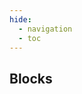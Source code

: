 ```yaml
---
hide:
  - navigation
  - toc
---
```

<script src="https://cdnjs.cloudflare.com/ajax/libs/dompurify/3.0.8/purify.min.js"></script>
<link rel="stylesheet" href="/styles/workflows.css">
<script src="/javascript/workflows.js"></script>
<section class="mdx-container portfolio-section">
  <div class="md-grid md-typeset">
    <div class="text-center">
      <h1>Blocks</h1>
    </div>
    <div class="custom-grid">
<!--- AUTOGENERATED_BLOCKS_LIST -->
<p class="card block-card" data-url="timeinzone" data-name="Time in zone" data-desc="Track duration of time spent by objects in zone" data-labels="ANALYTICS, APACHE-2.0" data-author="dummy"></p>
<p class="card block-card" data-url="bounding_rectangle" data-name="Bounding Rectangle" data-desc="Find minimal bounding rectangle surrounding detection contour" data-labels="TRANSFORMATION, APACHE-2.0" data-author="dummy"></p>
<p class="card block-card" data-url="segment_anything2_model" data-name="Segment Anything 2 Model" data-desc="Convert bounding boxes to polygons, or run SAM2 on an entire image to generate a mask." data-labels="MODEL, APACHE-2.0" data-author="dummy"></p>
<p class="card block-card" data-url="detections_consensus" data-name="Detections Consensus" data-desc="Combine predictions from multiple detections models to make a decision about object presence." data-labels="FUSION, APACHE-2.0" data-author="dummy"></p>
<p class="card block-card" data-url="clip_comparison" data-name="Clip Comparison" data-desc="Compare CLIP image and text embeddings." data-labels="MODEL, APACHE-2.0" data-author="dummy"></p>
<p class="card block-card" data-url="lmm" data-name="LMM" data-desc="Run a large multimodal model such as ChatGPT-4v or CogVLM." data-labels="MODEL, APACHE-2.0" data-author="dummy"></p>
<p class="card block-card" data-url="lmm_for_classification" data-name="LMM For Classification" data-desc="Run a large multimodal model such as ChatGPT-4v or CogVLM for classification." data-labels="MODEL, APACHE-2.0" data-author="dummy"></p>
<p class="card block-card" data-url="open_ai" data-name="OpenAI" data-desc="Run OpenAI's GPT-4 with Vision" data-labels="MODEL, APACHE-2.0" data-author="dummy"></p>
<p class="card block-card" data-url="cog_vlm" data-name="CogVLM" data-desc="Run a self-hosted vision language model" data-labels="MODEL, APACHE-2.0" data-author="dummy"></p>
<p class="card block-card" data-url="ocr_model" data-name="OCR Model" data-desc="Extract text from an image using optical character recognition." data-labels="MODEL, APACHE-2.0" data-author="dummy"></p>
<p class="card block-card" data-url="yolo_world_model" data-name="YOLO-World Model" data-desc="Run a zero-shot object detection model." data-labels="MODEL, APACHE-2.0" data-author="dummy"></p>
<p class="card block-card" data-url="instance_segmentation_model" data-name="Instance Segmentation Model" data-desc="Predict the shape, size, and location of objects." data-labels="MODEL, APACHE-2.0" data-author="dummy"></p>
<p class="card block-card" data-url="keypoint_detection_model" data-name="Keypoint Detection Model" data-desc="Predict skeletons on objects." data-labels="MODEL, APACHE-2.0" data-author="dummy"></p>
<p class="card block-card" data-url="single_label_classification_model" data-name="Single-Label Classification Model" data-desc="Apply a single tag to an image." data-labels="MODEL, APACHE-2.0" data-author="dummy"></p>
<p class="card block-card" data-url="multi_label_classification_model" data-name="Multi-Label Classification Model" data-desc="Apply multiple tags to an image." data-labels="MODEL, APACHE-2.0" data-author="dummy"></p>
<p class="card block-card" data-url="object_detection_model" data-name="Object Detection Model" data-desc="Predict the location of objects with bounding boxes." data-labels="MODEL, APACHE-2.0" data-author="dummy"></p>
<p class="card block-card" data-url="barcode_detection" data-name="Barcode Detection" data-desc="Detect and read barcodes in an image." data-labels="MODEL, APACHE-2.0" data-author="dummy"></p>
<p class="card block-card" data-url="qr_code_detection" data-name="QR Code Detection" data-desc="Detect and read QR codes in an image." data-labels="MODEL, APACHE-2.0" data-author="dummy"></p>
<p class="card block-card" data-url="absolute_static_crop" data-name="Absolute Static Crop" data-desc="Crop an image using fixed pixel coordinates." data-labels="TRANSFORMATION, APACHE-2.0" data-author="dummy"></p>
<p class="card block-card" data-url="dynamic_crop" data-name="Dynamic Crop" data-desc="Crop an image using bounding boxes from a detection model." data-labels="TRANSFORMATION, APACHE-2.0" data-author="dummy"></p>
<p class="card block-card" data-url="detections_filter" data-name="Detections Filter" data-desc="Conditionally filter out model predictions." data-labels="TRANSFORMATION, APACHE-2.0" data-author="dummy"></p>
<p class="card block-card" data-url="detection_offset" data-name="Detection Offset" data-desc="Apply a padding around the width and height of detections." data-labels="TRANSFORMATION, APACHE-2.0" data-author="dummy"></p>
<p class="card block-card" data-url="byte_tracker" data-name="Byte Tracker" data-desc="Track and update object positions across video frames using ByteTrack." data-labels="TRANSFORMATION, APACHE-2.0" data-author="dummy"></p>
<p class="card block-card" data-url="relative_static_crop" data-name="Relative Static Crop" data-desc="Crop an image proportional (%) to its dimensions." data-labels="TRANSFORMATION, APACHE-2.0" data-author="dummy"></p>
<p class="card block-card" data-url="detections_transformation" data-name="Detections Transformation" data-desc="Apply transformations on detected bounding boxes." data-labels="TRANSFORMATION, APACHE-2.0" data-author="dummy"></p>
<p class="card block-card" data-url="roboflow_dataset_upload" data-name="Roboflow Dataset Upload" data-desc="Save images and predictions in your Roboflow Dataset" data-labels="SINK, APACHE-2.0" data-author="dummy"></p>
<p class="card block-card" data-url="continue_if" data-name="Continue If" data-desc="Conditionally stop execution of a branch." data-labels="FLOW_CONTROL, APACHE-2.0" data-author="dummy"></p>
<p class="card block-card" data-url="perspective_correction" data-name="Perspective Correction" data-desc="Correct coordinates of detections from plane defined by given polygon to straight rectangular plane of given width and height" data-labels="TRANSFORMATION, APACHE-2.0" data-author="dummy"></p>
<p class="card block-card" data-url="dynamic_zone" data-name="Dynamic Zone" data-desc="Simplify polygons so they are geometrically convex and simplify them to contain only requested amount of vertices" data-labels="TRANSFORMATION, APACHE-2.0" data-author="dummy"></p>
<p class="card block-card" data-url="detections_classes_replacement" data-name="Detections Classes Replacement" data-desc="Replaces classes of detections with classes predicted by a chained classification model" data-labels="FUSION, APACHE-2.0" data-author="dummy"></p>
<p class="card block-card" data-url="expression" data-name="Expression" data-desc="Creates specific output based on defined input variables and configured rules." data-labels="FORMATTER, APACHE-2.0" data-author="dummy"></p>
<p class="card block-card" data-url="property_definition" data-name="Property Definition" data-desc="Define a variable from model predictions, such as the class names, confidences, or number of detections." data-labels="FORMATTER, APACHE-2.0" data-author="dummy"></p>
<p class="card block-card" data-url="dimension_collapse" data-name="Dimension Collapse" data-desc="Collapses dimensionality level by aggregation of nested data into list" data-labels="FUSION, APACHE-2.0" data-author="dummy"></p>
<p class="card block-card" data-url="first_non_empty_or_default" data-name="First Non Empty Or Default" data-desc="Takes first non-empty data element or default" data-labels="FORMATTER, APACHE-2.0" data-author="dummy"></p>
<p class="card block-card" data-url="background_color_visualization" data-name="Background Color Visualization" data-desc="Paints a mask over all areas outside of detected regions in an image." data-labels="VISUALIZATION, APACHE-2.0" data-author="dummy"></p>
<p class="card block-card" data-url="blur_visualization" data-name="Blur Visualization" data-desc="Blurs detected objects in an image." data-labels="VISUALIZATION, APACHE-2.0" data-author="dummy"></p>
<p class="card block-card" data-url="bounding_box_visualization" data-name="Bounding Box Visualization" data-desc="Draws a box around detected objects in an image." data-labels="VISUALIZATION, APACHE-2.0" data-author="dummy"></p>
<p class="card block-card" data-url="circle_visualization" data-name="Circle Visualization" data-desc="Draws a circle around detected objects in an image." data-labels="VISUALIZATION, APACHE-2.0" data-author="dummy"></p>
<p class="card block-card" data-url="color_visualization" data-name="Color Visualization" data-desc="Paints a solid color on detected objects in an image." data-labels="VISUALIZATION, APACHE-2.0" data-author="dummy"></p>
<p class="card block-card" data-url="corner_visualization" data-name="Corner Visualization" data-desc="Draws the corners of detected objects in an image." data-labels="VISUALIZATION, APACHE-2.0" data-author="dummy"></p>
<p class="card block-card" data-url="crop_visualization" data-name="Crop Visualization" data-desc="Draws scaled up crops of detections on the scene." data-labels="VISUALIZATION, APACHE-2.0" data-author="dummy"></p>
<p class="card block-card" data-url="dot_visualization" data-name="Dot Visualization" data-desc="Draws dots on an image at specific coordinates based on provided detections." data-labels="VISUALIZATION, APACHE-2.0" data-author="dummy"></p>
<p class="card block-card" data-url="ellipse_visualization" data-name="Ellipse Visualization" data-desc="Draws ellipses that highlight detected objects in an image." data-labels="VISUALIZATION, APACHE-2.0" data-author="dummy"></p>
<p class="card block-card" data-url="halo_visualization" data-name="Halo Visualization" data-desc="Paints a halo around detected objects in an image." data-labels="VISUALIZATION, APACHE-2.0" data-author="dummy"></p>
<p class="card block-card" data-url="label_visualization" data-name="Label Visualization" data-desc="Draws labels on an image at specific coordinates based on provided detections." data-labels="VISUALIZATION, APACHE-2.0" data-author="dummy"></p>
<p class="card block-card" data-url="mask_visualization" data-name="Mask Visualization" data-desc="Paints a mask over detected objects in an image." data-labels="VISUALIZATION, APACHE-2.0" data-author="dummy"></p>
<p class="card block-card" data-url="pixelate_visualization" data-name="Pixelate Visualization" data-desc="Pixelates detected objects in an image." data-labels="VISUALIZATION, APACHE-2.0" data-author="dummy"></p>
<p class="card block-card" data-url="polygon_visualization" data-name="Polygon Visualization" data-desc="Draws a polygon around detected objects in an image." data-labels="VISUALIZATION, APACHE-2.0" data-author="dummy"></p>
<p class="card block-card" data-url="line_counter_visualization" data-name="Line Counter Visualization" data-desc="Paints a mask over line zone in an image." data-labels="VISUALIZATION, APACHE-2.0" data-author="dummy"></p>
<p class="card block-card" data-url="triangle_visualization" data-name="Triangle Visualization" data-desc="Draws triangle markers on an image at specific coordinates based on provided detections." data-labels="VISUALIZATION, APACHE-2.0" data-author="dummy"></p>
<p class="card block-card" data-url="roboflow_custom_metadata" data-name="Roboflow Custom Metadata" data-desc="Add custom metadata to Roboflow Model Monitoring dashboard" data-labels="SINK, APACHE-2.0" data-author="dummy"></p>
<p class="card block-card" data-url="detections_stitch" data-name="Detections Stitch" data-desc="Merges detections made against multiple pieces of input image into single detection." data-labels="FUSION, APACHE-2.0" data-author="dummy"></p>
<p class="card block-card" data-url="image_slicer" data-name="Image Slicer" data-desc="Splits input image into series of smaller images to perform accurate prediction." data-labels="TRANSFORMATION, APACHE-2.0" data-author="dummy"></p>
<p class="card block-card" data-url="dominant_color" data-name="Dominant Color" data-desc="Get the dominant color of an image in RGB format." data-labels="CLASSICAL_COMPUTER_VISION, APACHE-2.0" data-author="dummy"></p>
<p class="card block-card" data-url="pixel_color_count" data-name="Pixel Color Count" data-desc="Count the number of pixels that match a specific color within a given tolerance." data-labels="CLASSICAL_COMPUTER_VISION, APACHE-2.0" data-author="dummy"></p>
<p class="card block-card" data-url="sift_comparison" data-name="SIFT Comparison" data-desc="Compare SIFT descriptors from multiple images." data-labels="CLASSICAL_COMPUTER_VISION, APACHE-2.0" data-author="dummy"></p>
<p class="card block-card" data-url="sift" data-name="SIFT" data-desc="Apply SIFT to an image." data-labels="CLASSICAL_COMPUTER_VISION, APACHE-2.0" data-author="dummy"></p>
<p class="card block-card" data-url="template_matching" data-name="Template Matching" data-desc="Looks for instances of template in specific image" data-labels="CLASSICAL_COMPUTER_VISION, APACHE-2.0" data-author="dummy"></p>
<p class="card block-card" data-url="image_blur" data-name="Image Blur" data-desc="Apply a blur to an image." data-labels="CLASSICAL_COMPUTER_VISION, APACHE-2.0" data-author="dummy"></p>
<p class="card block-card" data-url="image_convert_grayscale" data-name="Image Convert Grayscale" data-desc="Convert an RGB image to grayscale." data-labels="CLASSICAL_COMPUTER_VISION, APACHE-2.0" data-author="dummy"></p>
<p class="card block-card" data-url="image_threshold" data-name="Image Threshold" data-desc="Apply a threshold to an image." data-labels="CLASSICAL_COMPUTER_VISION, APACHE-2.0" data-author="dummy"></p>
<p class="card block-card" data-url="image_contours" data-name="Image Contours" data-desc="Find and count the contours on an image." data-labels="CLASSICAL_COMPUTER_VISION, APACHE-2.0" data-author="dummy"></p>
<p class="card block-card" data-url="camera_focus" data-name="Camera Focus" data-desc="Helps focus a camera by providing a focus measure." data-labels="CLASSICAL_COMPUTER_VISION, APACHE-2.0" data-author="dummy"></p>
<p class="card block-card" data-url="json_parser" data-name="JSON Parser" data-desc="Parses raw string into JSON." data-labels="FORMATTER, APACHE-2.0" data-author="dummy"></p>
<p class="card block-card" data-url="vl_mas_classifier" data-name="VLM as Classifier" data-desc="Parses raw string into classification prediction." data-labels="FORMATTER, APACHE-2.0" data-author="dummy"></p>
<p class="card block-card" data-url="google_gemini" data-name="Google Gemini" data-desc="Run Google's Gemini model with vision capabilities" data-labels="MODEL, APACHE-2.0" data-author="dummy"></p>
<p class="card block-card" data-url="vl_mas_detector" data-name="VLM as Detector" data-desc="Parses raw string into object-detection prediction." data-labels="FORMATTER, APACHE-2.0" data-author="dummy"></p>
<p class="card block-card" data-url="anthropic_claude" data-name="Anthropic Claude" data-desc="Run Anthropic Claude model with vision capabilities" data-labels="MODEL, APACHE-2.0" data-author="dummy"></p>
<p class="card block-card" data-url="line_counter" data-name="Line Counter" data-desc="Count detections passing line" data-labels="ANALYTICS, APACHE-2.0" data-author="dummy"></p>
<p class="card block-card" data-url="polygon_zone_visualization" data-name="Polygon Zone Visualization" data-desc="Paints a mask over polygon zone in an image." data-labels="VISUALIZATION, APACHE-2.0" data-author="dummy"></p>
<p class="card block-card" data-url="florence2_model" data-name="Florence-2 Model" data-desc="Run Florence-2 on an image" data-labels="MODEL, APACHE-2.0" data-author="dummy"></p>
<!--- AUTOGENERATED_BLOCKS_LIST -->
    </div>
  </div>
</section>
